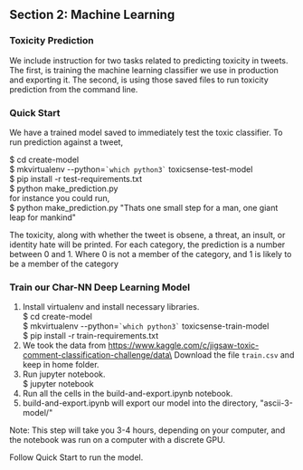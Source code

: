 ## Section 2: Machine Learning

### Toxicity Prediction
We include instruction for two tasks related to predicting toxicity in tweets. The first, is training the machine learning classifier we use in production and exporting it.
The second, is using those saved files to run toxicity prediction from the command line.

### Quick Start

We have a trained model saved to immediately test the toxic classifier. 
To run prediction against a tweet,

$ cd create-model\
$ mkvirtualenv --python=`` `which python3` `` toxicsense-test-model\
$ pip install -r test-requirements.txt\
$ python make_prediction.py <tweet>\
for instance you could run,\
$ python make_prediction.py "Thats one small step for a man, one giant leap for mankind"

The toxicity, along with whether the tweet is obsene, a threat, an insult, or identity hate  will be printed. 
For each category, the prediction is a number between 0 and 1. Where 0 is not a member of the category, and 1 is likely to be a member of the category


### Train our Char-NN Deep Learning Model

1. Install virtualenv and install necessary libraries.\
    $ cd create-model\
    $ mkvirtualenv --python=`` `which python3` `` toxicsense-train-model\
    $ pip install -r train-requirements.txt
2. We took the data from https://www.kaggle.com/c/jigsaw-toxic-comment-classification-challenge/data\
    Download the file `train.csv` and keep in home folder.
3. Run jupyter notebook.\
    $ jupyter notebook
4. Run all the cells in the build-and-export.ipynb notebook.
5. build-and-export.ipynb will export our model into the directory, "ascii-3-model/"

Note: This step will take you 3-4 hours, depending on your computer, and the notebook was run on a computer with a discrete GPU.

Follow Quick Start to run the model.
